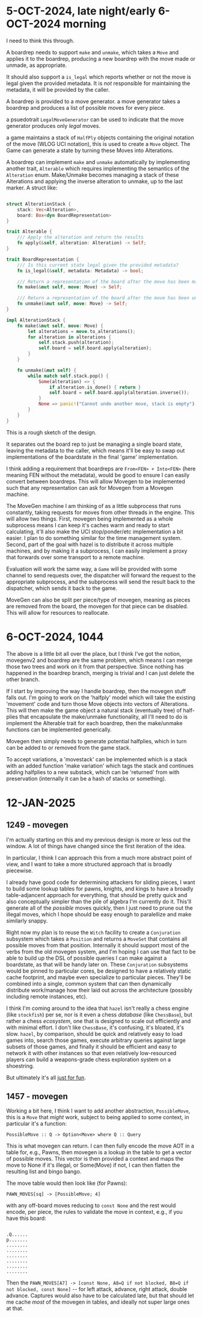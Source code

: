 # 5-OCT-2024, late night/early 6-OCT-2024 morning


I need to think this through.


A boardrep needs to support `make` and `unmake`, which takes a `Move` and applies it to the boardrep, producing a new
boardrep with the move made or unmade, as appropriate.

It should also support a `is_legal` which reports whether or not the move is legal given the provided metadata. It is
_not_ responsible for maintaining the metadata, it will be provided by the caller.

A boardrep is provided to a move generator. a move generator takes a boardrep and produces a list of possible moves for
every piece.

a psuedotrait `LegalMoveGenerator` can be used to indicate that the move generator produces only _legal_ moves.

a game maintains a stack of `HalfPly` objects containing the original notation of the move (WLOG UCI notation), this is
used to create a `Move` object. The Game can generate a state by turning these Moves into Alterations.

A boardrep can implement `make` and `unmake` automatically by implementing another trait, `Alterable` which requires
implementing the semantics of the `Alteration` enum. Make/Unmake becomes managing a stack of these Alterations and
applying the inverse alteration to unmake, up to the last marker. A struct like:


```rust

struct AlterationStack {
    stack: Vec<Alteration>,
    board: Box<dyn BoardRepresentation>
}

trait Alterable {
    /// Apply the alteration and return the results
    fn apply(&self, alteration: Alteration) -> Self;
}

trait BoardRepresentation {
    /// Is this current state legal given the provided metadata?
    fn is_legal(&self, metadata: Metadata) -> bool;

    /// Return a representation of the board after the move has been made.
    fn make(&mut self, move: Move) -> Self;

    /// Return a representation of the board after the move has been unmade.
    fn unmake(&mut self, move: Move) -> Self;
}

impl AlterationStack {
    fn make(&mut self, move: Move) {
        let alterations = move.to_alterations();
        for alteration in alterations {
            self.stack.push(alteration);
            self.board = self.board.apply(alteration);
        }
    }

    fn unmake(&mut self) {
        while match self.stack.pop() {
            Some(alteration) => {
                if alteration.is_done() { return }
                self.board = self.board.apply(alteration.inverse());
            }
            None => panic!("Cannot undo another move, stack is empty")
        }
    }
}
```

This is a rough sketch of the design.

It separates out the board rep to just be managing a single board state, leaving the metadata to the caller, which means
it'll be easy to swap out implementations of the boardstate in the final 'game' implementation.

I think adding a requirement that boardreps are `From<FEN> + Into<FEN>` (here meaning FEN without the metadata), would
be good to ensure I can easily convert between boardreps. This will allow Movegen to be implemented such that any
representation can ask for Movegen from a Movegen machine.

The MoveGen machine I am thinking of as a little subprocess that runs constantly, taking requests for moves from other
threads in the engine. This will allow two things. First, movegen being implemented as a whole subprocess means I can
keep it's caches warm and ready to start calculating, it'll also make the UCI stop/ponder/etc implementation a bit
easier. I plan to do something similar for the time management system. Second, part of the goal with hazel is to
distribute it across multiple machines, and by making it a subprocess, I can easily implement a proxy that forwards over
some transport to a remote machine.

Evaluation will work the same way, a `Game` will be provided with some channel to send requests over, the dispatcher
will forward the request to the appropriate subprocess, and the subprocess will send the result back to the dispatcher,
which sends it back to the game. 

MoveGen can also be split per piece/type of movegen, meaning as pieces are removed from the board, the movegen for that
piece can be disabled. This will allow for resources to reallocate.


# 6-OCT-2024, 1044

The above is a little bit all over the place, but I think I've got the notion, movegenv2 and boardrep are the same
problem, which means I can merge those two trees and work on it from that perspective. Since nothing has happened in the
boardrep branch, merging is trivial and I can just delete the other branch.

If I start by improving the way I handle boardrep, then the movegen stuff falls out. I'm going to work on the 'halfply'
model which will take the existing 'movement' code and turn those Move objects into vectors of Alterations. This will
then make the game object a natural stack (eventually tree) of half-plies that encapsulate the make/unmake
functionality, all I'll need to do is implement the Alterable trait for each boardrep, then the make/unmake functions
can be implemented generically.

Movegen then simply needs to generate potential halfplies, which in turn can be added to or removed from the game stack.

To accept variations, a 'movestack' can be implemented which is a stack with an added function 'make variation' which
tags the stack and continues adding halfplies to a new substack, which can be 'returned' from with preservation
(internally it can be a hash of stacks or something).

# 12-JAN-2025

## 1249 - movegen

I'm actually starting on this and my previous design is more or less out the window. A lot of things have changed since
the first iteration of the idea.

In particular, I think I can approach this from a much more abstract point of view, and I want to take a more
structured approach that is broadly piecewise.

I already have good code for determining attackers for sliding pieces, I want to build some lookup tables for pawns,
knights, and kings to have a broadly table-adjancent approach for everything, that should be pretty quick and also
conceptually simpler than the pile of algebra I'm currently do it. This'll generate all of the _possible_ moves quickly,
then I just need to prune out the illegal moves, which I hope should be easy enough to paralellize and make similarly
snappy.

Right now my plan is to reuse the `Witch` facility to create a `Conjuration` subsystem which takes a `Position` and returns
a `MoveSet` that contains all possible moves from that position. Internally it should support most of the verbs from the
old movegen system, and I'm hoping I can use that fact to be able to build up the DSL of possible queries I can make
against a boardstate, as that will be handy later on. These `Conjuration` subsystems would be pinned to particular
cores, be designed to have a relatively static cache footprint, and maybe even specialize to particular pieces. They'll
be combined into a single, common system that can then dynamically distribute work/manage how their laid out across the
architecture (possibly including remote instances, etc).

I think I'm coming around to the idea that `hazel` isn't really a chess engine (like `stockfish`) per se, nor is it even
a chess _database_ (like `ChessBase`), but rather a chess _ecosystem_, one that is designed to scale out efficiently and
with minimal effort. I don't like `ChessBase`, it's confusing, it's bloated, it's slow. `hazel`, by comparison, should
be quick and relatively easy to load games into, search those games, execute arbitrary queries against large subsets of
those games, and finally it should be efficient and easy to network it with other instances so that even relatively
low-resourced players can build a weapons-grade chess exploration system on a shoestring.

But ultimately it's all [just for fun](justforfun.dev).

## 1457 - movegen

Working a bit here, I think I want to add another abstraction, `PossibleMove`, this is a `Move` that _might_ work,
subject to being applied to some context, in particular it's a function:

```
PossibleMove :: Q -> Option<Move> where Q :: Query
```

This is what movegen can return. I can then fully encode the move AOT in a table for, e.g., Pawns, then movegen is a
lookup in the table to get a vector of possible moves. This vector is then provided a context and maps the move to None
if it's illegal, or Some(Move) if not, I can then flatten the resulting list and bingo bango.

The move table would then look like (for Pawns):

```
PAWN_MOVES[sq] -> [PossibleMove; 4]
```

with any off-board moves reducing to `const None` and the rest would encode, per piece, the rules to validate the move
in context, e.g., if you have this board:


```

.Q......
p.......
........
........
........
........
........
........

```

Then the `PAWN_MOVES[A7] -> [const None, A8=Q if not blocked, B8=Q if not blocked, const None]` -- for left attack,
advance, right attack, double advance. Captures would also have to be calculated late, but that should let me cache
_most_ of the movegen in tables, and ideally not super large ones at that.
